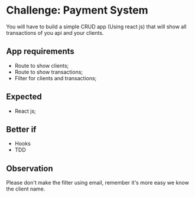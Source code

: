 # Challenge: Payment System

You will have to build a simple CRUD app (Using react js) that will show all transactions of you api and your clients.

## App requirements
- Route to show clients;
- Route to show transactions;
- Filter for clients and transactions;

## Expected
- React js;

## Better if
- Hooks
- TDD
 
## Observation
Please don't make the filter using email, remember it's more easy we know the client name.